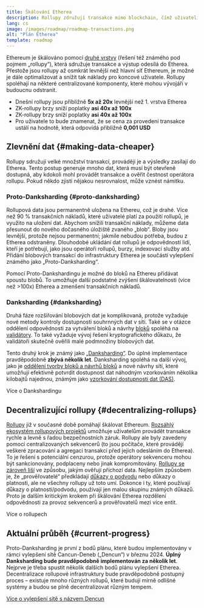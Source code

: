 ```yaml
---
title: Škálování Etherea
description: Rollupy združují transakce mimo blockchain, čímž uživateli snižují náklady za transkaci. Současný způsob, jakým rollupy zpracovávají data, je však příliš drahý, což limituje, nakolik mohou transakce zlevnit. Tento problém řeší Proto-Danksharding.
lang: cs
image: /images/roadmap/roadmap-transactions.png
alt: "Plán Etherea"
template: roadmap
---
```


Ethereum je škálováno pomocí [druhé vrstvy](/layer-2/#rollups) (řešení též známého pod pojmem „rollupy“), která sdružuje transakce a výstup odesílá do Etherea. Přestože jsou rollupy až osmkrát levnější než hlavní síť Ethereum, je možné je dále optimalizovat a snížit tak náklady pro koncové uživatele. Rollupy spoléhají na některé centralizované komponenty, které mohou vývojáři v budoucnu odstranit.

<InfoBanner mb={8} title="Transakční náklady">
  <ul style={{ marginBottom: 0 }}>
    <li>Dnešní rollupy jsou přibližně <strong>5x až 20x</strong> levnější než 1. vrstva Etherea</li>
    <li>ZK-rollupy brzy sníží poplatky <strong>asi 40x až 100x</strong></li>
    <li>ZK-rollupy brzy sníží poplatky <strong>asi 40x až 100x</strong></li>
    <li style={{ marginBottom: 0 }}>Pro uživatele to bude znamenat, že se cena za provedení transakce ustálí na hodnotě, která odpovídá přibližně <strong>0,001 USD</strong></li>
  </ul>
</InfoBanner>

## Zlevnění dat {#making-data-cheaper}

Rollupy sdružují velké množství transakcí, provádějí je a výsledky zasílají do Etherea. Tento postup generuje mnoho dat, která musí být otevřeně dostupná, aby kdokoli mohl provádět transakce a ověřit čestnost operátora rollupu. Pokud někdo zjistí nějakou nesrovnalost, může vznést námitku.

### Proto-Danksharding {#proto-danksharding}

Rollupová data jsou permanentně uložena na Ethereu, což je drahé. Více než 90 % transakčních nákladů, které uživatelé platí za použití rollupů, je využito na uložení dat. Abychom snížili transakční náklady, můžeme data přesunout do nového dočasného úložiště zvaného „blob“. Bloby jsou levnější, protože nejsou permanentní; jakmile nebudou potřeba, budou z Etherea odstraněny. Dlouhodobé ukládání dat rollupů je odpovědností lidí, kteří je potřebují, jako jsou operátoři rollupů, burzy, indexovací služby atd. Přidání blobových transakcí do infrastruktury Etherea je součástí vylepšení známého jako „Proto-Danksharding“.

Pomocí Proto-Dankshardingu je možné do bloků na Ethereu přidávat spoustu blobů. To umožňuje další podstatné zvýšení škálovatelnosti (více než >100x) Etherea a zmenšení transakčních nákladů.

### Danksharding {#danksharding}

Druhá fáze rozšiřování blobových dat je komplikovaná, protože vyžaduje nové metody kontroly dostupnosti souhrnných dat v síti. Také se v otázce oddělení odpovědnosti za vytváření bloků a návrhy [bloků](/glossary/#block) spoléhá na [validátory](/glossary/#validator). To také vyžaduje vývoj řešení kryptografického důkazu, že validátoři skutečně ověřili malé podmnožiny blobových dat.

Tento druhý krok je známý jako [„Danksharding“](/roadmap/danksharding/). Do úplné implementace pravděpodobně **zbývá několik let**. Danksharding spoléhá na další vývoj, jako je [oddělení tvorby bloků a návrhů bloků](/roadmap/pbs) a nové návrhy sítí, které umožňují efektivně potvrdit dostupnost dat náhodným vzorkováním několika kilobajtů najednou, známým jako [vzorkování dostupnosti dat (DAS)](/developers/docs/data-availability).

<ButtonLink variant="outline-color" href="/roadmap/danksharding/">Více o Dankshardingu</ButtonLink>

## Decentralizující rollupy {#decentralizing-rollups}

[Rollupy](/layer-2) již v současné době pomáhají škálovat Ethereum. [Rozsáhlý ekosystém rollupových projektů](https://l2beat.com/scaling/tvl) umožňuje uživatelům provádět transakce rychle a levně s řadou bezpečnostních záruk. Rollupy ale byly zavedeny pomocí centralizovaných sekvencerů (to jsou počítače, které provádějí veškeré zpracování a agregaci transakcí před jejich odesláním do Etherea). To je řešení s potenciální cenzurou, protože operátory sekvenceru mohou být sankcionovány, podplaceny nebo jinak kompromitovány. [Rollupy se zároveň liší](https://l2beat.com) ve způsobu, jakým ověřují příchozí data. Nejlepším způsobem je, že „prověřovatelé“ předkládají [důkazy o podvodu](/glossary/#fraud-proof) nebo důkazy o platnosti, ale ne všechny rollupy už toto umí. Dokonce i ty, které používají důkazy o platnosti/podvodu, používají jen malou skupinu známých důkazů. Proto je dalším kritickým krokem při škálování Etherea rozdělení odpovědnosti za provoz sekvencerů a prověřovatelů mezi více entit.

<ButtonLink variant="outline-color" href="/developers/docs/scaling/">Více o rollupech</ButtonLink>

## Aktuální průběh {#current-progress}

Proto-Danksharding je první z bodů plánu, které budou implementovány v rámci vylepšení sítě Cancun-Deneb („Dencun“) v březnu 2024. **Úplný Danksharding bude pravděpodobně implementován za několik let**. Nejprve je třeba spustit několik dalších bodů plánu vylepšení Etherea. Decentralizace rollupové infrastruktury bude pravděpodobně postupný proces – existuje mnoho různých rollupů, které budují mírně odlišné systémy a budou se plně decentralizovat různým tempem.

[Více o vylepšení sítě s názvem Dencun](/roadmap/dencun/)

<QuizWidget quizKey="scaling" />
